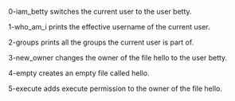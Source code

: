 0-iam_betty switches the current user to the user betty.

1-who_am_i prints the effective username of the current user.

2-groups prints all the groups the current user is part of.

3-new_owner changes the owner of the file hello to the user betty.

4-empty creates an empty file called hello.

5-execute adds execute permission to the owner of the file hello.
